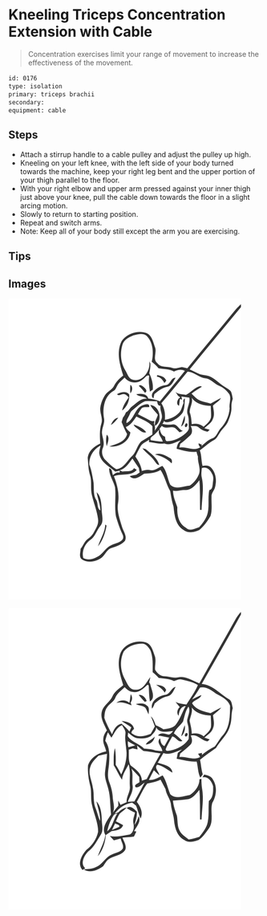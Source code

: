 # Kneeling Triceps Concentration Extension with Cable
> Concentration exercises limit your range of movement to increase the effectiveness of the movement.

``` 
id: 0176 
type: isolation 
primary: triceps brachii 
secondary:  
equipment: cable 
``` 

## Steps

 - Attach a stirrup handle to a cable pulley and adjust the pulley up high.
 - Kneeling on your left knee, with the left side of your body turned towards the machine, keep your right leg bent and the upper portion of your thigh parallel to the floor.
 - With your right elbow and upper arm pressed against your inner thigh just above your knee, pull the cable down towards the floor in a slight arcing motion.
 - Slowly to return to starting position.
 - Repeat and switch arms.
 - Note: Keep all of your body still except the arm you are exercising.

## Tips


## Images

![](./../svg/0176-relaxation.svg)

![](./../svg/0176-tension.svg)
